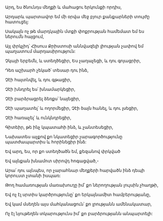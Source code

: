 Արդ, ես ծնունդս մեղքի և մահացու երկունքի որդիս,


Արդարև պարտավոր եմ մի օրվա մեջ բյուր քանքարների տույժը հատուցել:


Սակայն ոչ թե մարդկային մտքի փոքրության համեմատ եմ ես ներումն հայցում,


Այլ փրկչիդ՝ Հիսուս Քրիստոսի աննվազելի լիության չափով եմ պաղատում մարդասիրություն:


Չկայի երբեմն, և ստեղծեցիր, Ես չաղաչեցի, և դու գոյացրիր,


Դեռ աշխարհ չեկած՝ տեսար դու ինձ,


Չէի հայտնվել, և դու գթացիր,


Չէի խնդրել ես՝ խնամարկեցիր,


Չէի բարձրացրել ձեռքս՝ նայեցիր,


Չէի պաղատել՝ և ողորմեցիր, Չէի ձայն հանել, և դու լսեցիր,


Չէի հառաչել՝ և ունկնդրեցիր,


Գիտեիր, թե ինչ կպատահի ինձ, և չանտեսեցիր,


Նախատես աչքով քո նկատեցիր չարագործությունը պատժապարտիս և հորինեցիր ինձ:


Եվ արդ, ես, որ քո ստեղծածն եմ, քեզանով փրկված


Եվ այնքան խնամոտ սիրովդ հոգացված,-


Արա՛ դու այնպես, որ չարահնար մեղքերի հարվածն ինձ դեպի կորուստ չտանի իսպառ:


Թող համառության մառախուղը իմ՝ քո ներողության լույսին չհաղթի,


Եվ ոչ էլ սրտիս կարծրությունը՝ քո երկայնամիտ համբերությանը,


Եվ կամ մսեղեն այս մահկանացուն՝ քո լրությանն ամենակատար,


Ոչ էլ նյութեղեն տկարությունս իմ՝ քո բարձրությանն անպարտելի: